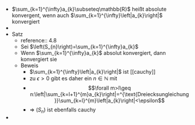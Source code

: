 - $\sum_{k=1}^{\infty}a_{k}\subseteq\mathbb{R}$ heißt absolute konvergent, wenn auch $\sum_{k=1}^{\infty}\left|a_{k}\right|$ konvergiert
-
- Satz
	- reference:: 4.8
	- Sei $\left(S_{n}\right)=\sum_{k=1}^{\infty}a_{k}$
	- Wenn $\sum_{k=1}^{\infty}a_{k}$ absolut konvergiert, dann konvergiert sie
	- Beweis
		- $\sum_{k=1}^{\infty}\left|a_{k}\right|$ ist [[cauchy]]
		- zu $\epsilon>0$ gibt es daher ein $n\in\mathbb{N}$ mit
		- $$\forall m>l\geq n:\left|\sum_{k=l+1}^{m}a_{k}\right|=^{\text{Dreiecksungleichung}}\sum_{k=l}^{m}\left|a_{k}\right|<\epsilon$$
		- => $\left(S_{n}\right)$ ist ebenfalls cauchy
-